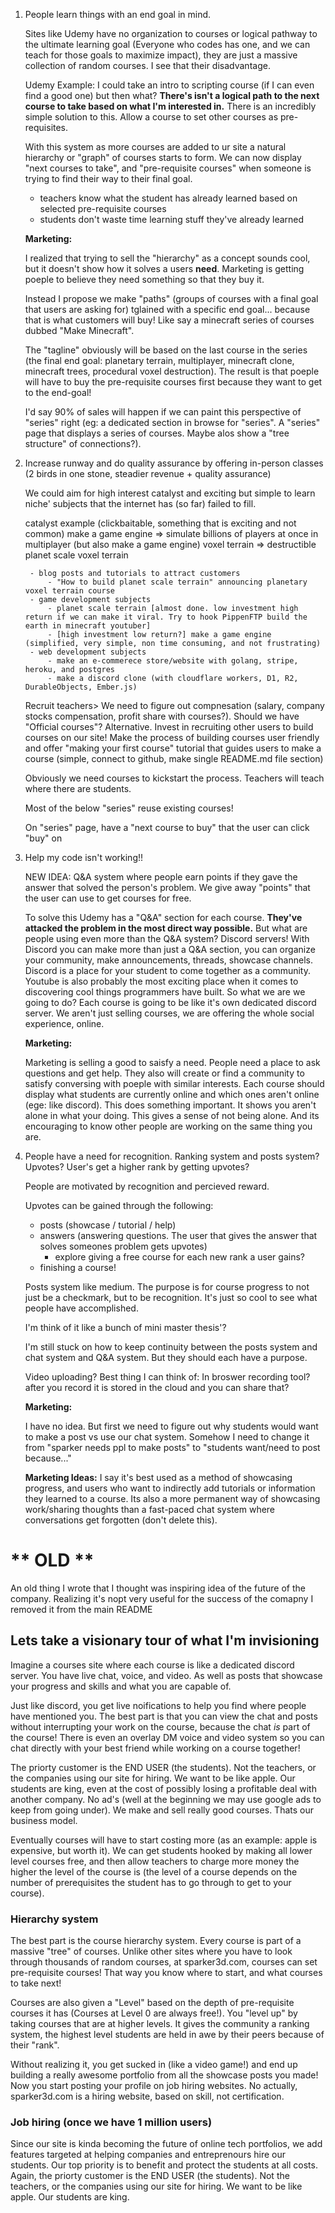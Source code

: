 1. 
    People learn things with an end goal in mind.

    Sites like Udemy have no organization to courses or logical pathway to the ultimate learning goal (Everyone who codes has one, and we can teach for those goals to maximize impact), they are just a massive collection of random courses. I see that their disadvantage. 
    
    Udemy Example: I could take an intro to scripting course (if I can even find a good one) but then what? **There's isn't a logical path to the next course to take based on what I'm interested in.** There is an incredibly simple solution to this. Allow a course to set other courses as pre-requisites. 
    
    With this system as more courses are added to ur site a natural hierarchy or "graph" of courses starts to form. We can now display "next courses to take", and "pre-requisite courses" when someone is trying to find their way to their final goal.

    - teachers know what the student has already learned based on selected pre-requisite courses
    - students don't waste time learning stuff they've already learned
    
    **Marketing:**

    I realized that trying to sell the "hierarchy" as a concept sounds cool, but it doesn't show how it solves a users **need**. Marketing is getting poeple to believe they need something so that they buy it. 
    
    Instead I propose we make "paths" (groups of courses with a final goal that users are asking for) tglained with a specific end goal... because that is what customers will buy! Like say a minecraft series of courses dubbed "Make Minecraft". 
    
    The "tagline" obviously will be based on the last course in the series (the final end goal: planetary terrain, multiplayer, minecraft clone, minecraft trees, procedural voxel destruction). The result is that poeple will have to buy the pre-requisite courses first because they want to get to the end-goal! 
    
    I'd say 90% of sales will happen if we can paint this perspective of "series" right (eg: a dedicated section in browse for "series". A "series" page that displays a series of courses. Maybe alos show a "tree structure" of connections?).

2. 
    Increase runway and do quality assurance by offering in-person classes (2 birds in one stone, steadier revenue + quality assurance)
    
    We could aim for high interest catalyst and exciting but simple to learn niche' subjects that the internet has (so far) failed to fill.

    catalyst example (clickbaitable, something that is exciting and not common)
        make a game engine => simulate billions of players at once in multiplayer (but also make a game engine)
        voxel terrain => destructible planet scale voxel terrain

        - blog posts and tutorials to attract customers
            - "How to build planet scale terrain" announcing planetary voxel terrain course
        - game development subjects
            - planet scale terrain [almost done. low investment high return if we can make it viral. Try to hook PippenFTP build the earth in minecraft youtuber]
            - [high investment low return?] make a game engine (simplified, very simple, non time consuming, and not frustrating)
        - web development subjects
            - make an e-commerece store/website with golang, stripe, heroku, and postgres
            - make a discord clone (with cloudflare workers, D1, R2, DurableObjects, Ember.js)

    Recruit teachers> We need to figure out compnesation (salary, company stocks compensation, profit share with courses?). Should we have "Official courses"? Alternative. Invest in recruiting other users to build courses on our site! Make the process of building courses user friendly and offer "making your first course" tutorial that guides users to make a course (simple, connect to github, make single README.md file section)
    
    Obviously we need courses to kickstart the process. Teachers will teach where there are students.

    Most of the below "series" reuse existing courses!

    On "series" page, have a "next course to buy" that the user can click "buy" on

3. 
    Help my code isn't working!!

    NEW IDEA: Q&A system where people earn points if they gave the answer that solved the person's problem. We give away "points" that the user can use to get courses for free.
    
    To solve this Udemy has a "Q&A" section for each course. **They've attacked the problem in the most direct way possible.** But what are people using even more than the Q&A system? Discord servers! With Discord you can make more than just a Q&A section, you can organize your community, make announcements, threads, showcase channels. Discord is a place for your student to come together as a community. Youtube is also probably the most exciting place when it comes to discovering cool things programmers have built. So what we are we going to do? Each course is going to be like it's own dedicated discord server. We aren't just selling courses, we are offering the whole social experience, online.

    **Marketing:**

    Marketing is selling a good to saisfy a need. People need a place to ask questions and get help. They also will create or find a community to satisfy conversing with poeple with similar interests.
    Each course should display what students are currently online and which ones aren't online (ege: like discord). This does something important. It shows you aren't alone in what your doing. This gives a sense of not being alone. And its encouraging to know other people are working on the same thing you are.
4. 
    People have a need for recognition. Ranking system and posts system? Upvotes? User's get a higher rank by getting upvotes?

    People are motivated by recognition and percieved reward.

    Upvotes can be gained through the following:
    - posts (showcase / tutorial / help)
    - answers (answering questions. The user that gives the answer that solves someones problem gets upvotes)
        - explore giving a free course for each new rank a user gains?
    - finishing a course!

    Posts system like medium. The purpose is for course progress to not just be a checkmark, but to be recognition. It's just so cool to see what people have accomplished. 
    
    I'm think of it like a bunch of mini master thesis'?
    
    I'm still stuck on how to keep continuity between the posts system and chat system and Q&A system. But they should each have a purpose.

    Video uploading? Best thing I can think of: In broswer recording tool? after you record it is stored in the cloud and you can share that?

    **Marketing:**

    I have no idea. But first we need to figure out why students would want to make a post vs use our chat system. Somehow I need to change it from "sparker needs ppl to make posts" to "students want/need to post because..." 

    **Marketing Ideas:**
    I say it's best used as a method of showcasing progress, and users who want to indirectly add tutorials or information they learned to a course. Its also a more permanent way of showcasing work/sharing thoughts than a fast-paced chat system where conversations get forgotten (don't delete this).

# ** OLD **
An old thing I wrote that I thought was inspiring idea of the future of the company. Realizing it's nopt very useful for the success of the comapny I removed it from the main README

## Lets take a visionary tour of what I'm invisioning
Imagine a courses site where each course is like a dedicated discord server. You have live chat, voice, and video. As well as posts that showcase your progress and skills and what you are capable of. 

Just like discord, you get live noifications to help you find where people have mentioned you. The best part is that you can view the chat and posts without interrupting your work on the course, because the chat *is* part of the course! There is even an overlay DM voice and video system so you can chat directly with your best friend while working on a course together!

The priorty customer is the END USER (the students). Not the teachers, or the companies using our site for hiring. We want to be like apple. Our students are king, even at the cost of possibly losing a profitable deal with another company. No ad's (well at the beginning we may use google ads to keep from going under). We make and sell really good courses. Thats our business model.

Eventually courses will have to start costing more (as an example: apple is expensive, but worth it). We can get students hooked by making all lower level courses free, and then allow teachers to charge more money the higher the level of the course is (the level of a course depends on the number of prerequisites the student has to go through to get to your course).

### Hierarchy system
The best part is the course hierarchy system. Every course is part of a massive "tree" of courses. Unlike other sites where you have to look through thousands of random courses, at sparker3d.com, courses can set pre-requisite courses! That way you know where to start, and what courses to take next!

Courses are also given a "Level" based on the depth of pre-requisite courses it has (Courses at Level 0 are always free!). You "level up" by taking courses that are at higher levels. It gives the community a ranking system, the highest level students are held in awe by their peers because of their "rank".

Without realizing it, you get sucked in (like a video game!) and end up building a really awesome portfolio from all the showcase posts you made! Now you start posting your profile on job hiring websites. No actually, sparker3d.com is a hiring website, based on skill, not certification.

### Job hiring (once we have 1 million users)
Since our site is kinda becoming the future of online tech portfolios, we add features targeted at helping companies and entreprenours hire our students. Our top priority is to benefit and protect the students at all costs. Again, the priorty customer is the END USER (the students). Not the teachers, or the companies using our site for hiring. We want to be like apple. Our students are king.
